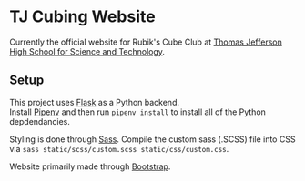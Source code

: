 # TJ Cubing Website

Currently the official website for Rubik's Cube Club at [Thomas Jefferson High School for Science and Technology](https://tjhsst.fcps.edu/).

## Setup
This project uses [Flask](http://flask.pocoo.org/) as a Python backend.  
Install [Pipenv](https://docs.pipenv.org/en/latest/install/#installing-pipenv) and then run `pipenv install` to install all of the Python depdendancies.

Styling is done through [Sass](https://sass-lang.com/). Compile the custom sass (.SCSS) file into CSS via `sass static/scss/custom.scss static/css/custom.css`.

Website primarily made through [Bootstrap](https://getbootstrap.com).
